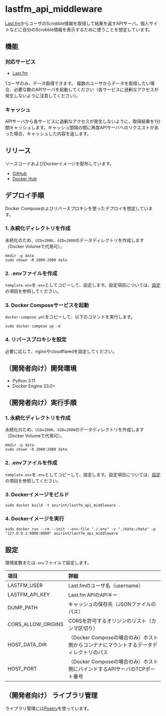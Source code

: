 # lastfm_api_middleware

[Last.fm](https://www.last.fm/)からユーザのScrobble情報を取得して結果を返すAPIサーバ。個人サイトなどに自分のScrobble情報を表示するために使うことを想定しています。

## 機能

### 対応サービス

- [Last.fm](https://www.last.fm/)

1ユーザのみ、データ取得できます。
複数のユーザからデータを取得したい場合、必要な数のAPIサーバを起動してください（各サービスに過剰なアクセスが発生しないように注意してください）。

### キャッシュ

APIサーバから各サービスに過剰なアクセスが発生しないように、取得結果を1分間キャッシュします。キャッシュ間隔の間に再度APIサーバへのリクエストがあった場合、キャッシュした内容を返します。

## リリース

ソースコードおよびDockerイメージを配布しています。

- [GitHub](https://github.com/aoirint/lastfm_api_middleware)
- [Docker Hub](https://hub.docker.com/r/aoirint/lastfm_api_middleware)

## デプロイ手順

Docker Composeおよびリバースプロキシを使ったデプロイを想定しています。

### 1. 永続化ディレクトリを作成

永続化のため、`UID=2000`、`GID=2000`のデータディレクトリを作成します（Docker Volumeで代用可）。

```shell
mkdir -p data
sudo chown -R 2000:2000 data
```

### 2. .envファイルを作成

`template.env`を`.env`としてコピーして、設定します。設定項目については、[設定](#設定)の項目を参照してください。

### 3. Docker Composeサービスを起動

`docker-compose.yml`をコピーして、以下のコマンドを実行します。

```shell
sudo docker compose up -d
```

### 4. リバースプロキシを設定

必要に応じて、nginxやcloudflaredを設定してください。

## （開発者向け）開発環境

- Python 3.11
- Docker Engine 23.0+

## （開発者向け）実行手順

### 1. 永続化ディレクトリを作成

永続化のため、`UID=2000`、`GID=2000`のデータディレクトリを作成します（Docker Volumeで代用可）。

```shell
mkdir -p data
sudo chown -R 2000:2000 data
```

### 2. .envファイルを作成

`template.env`を`.env`としてコピーして、設定します。設定項目については、[設定](#設定)の項目を参照してください。

### 3. Dockerイメージをビルド

```shell
sudo docker build -t aoirint/lastfm_api_middleware .
```

### 4. Dockerイメージを実行

```shell
sudo docker run --rm --init --env-file "./.env" -v "./data:/data" -p "127.0.0.1:8000:8000" aoirint/lastfm_api_middleware
```

## 設定

環境変数または`.env`ファイルで設定します。

|項目|詳細|
|:--|:--|
|LASTFM_USER|Last.fmのユーザ名（username）|
|LASTFM_API_KEY|Last.fm APIのAPIキー|
|DUMP_PATH|キャッシュの保存先（JSONファイルのパス）|
|CORS_ALLOW_ORIGINS|CORSを許可するオリジンのリスト（カンマ区切り）|
|HOST_DATA_DIR|（Docker Composeの場合のみ）ホスト側からコンテナにマウントするデータディレクトリのパス|
|HOST_PORT|（Docker Composeの場合のみ）ホスト側にバインドするAPIサーバのTCPポート番号|

## （開発者向け） ライブラリ管理

ライブラリ管理には[Poetry](https://python-poetry.org/docs/#installation)を使っています。
